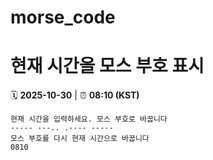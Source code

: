 # morse_code
# 현재 시간을 모스 부호 표시
<!-- MORSE_TIME_START -->
🗓️ **2025-10-30** | ⏰ **08:10 (KST)**

```
현재 시간을 입력하세요. 모스 부호로 바꿉니다
----- ---.. .---- -----
모스 부호를 다시 현재 시간으로 바꿉니다
0810
```
<!-- MORSE_TIME_END -->
